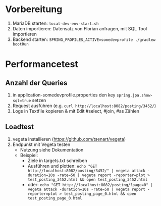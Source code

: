 # Vorbereitung
1. MariaDB starten: `local-dev-env-start.sh`
1. Daten importieren: Datensatz von Florian anfragen, mit SQL Tool importieren
1. Backend starten: `SPRING_PROFILES_ACTIVE=somedevprofile ./gradlew bootRun`

# Performancetest
## Anzahl der Queries
1. in application-somedevprofile.properties den key `spring.jpa.show-sql=true` setzen
2. Request ausführen (e.g. `curl http://localhost:8082/posting/3452/`)
3. Logs in Textfile kopieren & mit Edit #select, #join, #as Zählen

## Loadtest
1. vegeta installieren (https://github.com/tsenart/vegeta)
2. Endpunkt mit Vegeta testen
    - Nutzung siehe Dokumentation
    - Beispiel: 
        - Ziele in targets.txt schreiben
        - Ausführen und plotten: `echo "GET http://localhost:8082/posting/3452/" | vegeta attack -duration=10s -rate=50 | vegeta report -reporter=plot > test_posting_3452.html && open test_posting_3452.html`
        - oder: `echo "GET http://localhost:8082/posting/?page=0" | vegeta attack -duration=10s -rate=50 | vegeta report -reporter=plot > test_posting_page_0.html && open test_posting_page_0.html`
